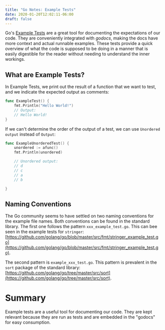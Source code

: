 ```yaml
---
title: "Go Notes: Example Tests"
date: 2020-01-20T12:02:11-06:00
draft: false
---
```


Go's [Example Tests](https://golang.org/pkg/testing/#hdr-Examples) are a great tool for documenting the expectations of our code. They are conveniently integrated with _godocs_, making the docs have more context and actual runnable examples. These tests provide a quick overview of what the code is supposed to be doing in a manner that is easily digestible for the reader without needing to understand the inner workings.

## What are Example Tests?
In Example Tests, we print out the result of a function that we want to test, and we indicate the expected output as comments:

```go
func ExampleTest() {
    fmt.Println("Hello World!")
    // Output:
    // Hello World!
}
```

If we can't determine the order of the output of a test, we can use `Unordered output` instead of `Output`:

```go
func ExampleUnorderedTest() {
    unordered := afunc()
    fmt.Println(unordered)

    // Unordered output:
    // d
    // c
    // a
    // b

}

```

## Naming Conventions
The Go community seems to have settled on two naming conventions for the example file names. Both conventions can be found in the standard library. The first one follows the pattern `xxx_example_test.go`. This can bee seen in the example tests for `stringer`: [https://github.com/golang/go/blob/master/src/fmt/stringer_example_test.go](https://github.com/golang/go/blob/master/src/fmt/stringer_example_test.go).

The second pattern is `example_xxx_test.go`. This pattern is prevalent in the `sort` package of the standard library: [https://github.com/golang/go/tree/master/src/sort](https://github.com/golang/go/tree/master/src/sort).


 # Summary
Example tests are a useful tool for documenting our code. They are kept relevant because they are run as tests and are embedded in the "godocs" for easy consumption.